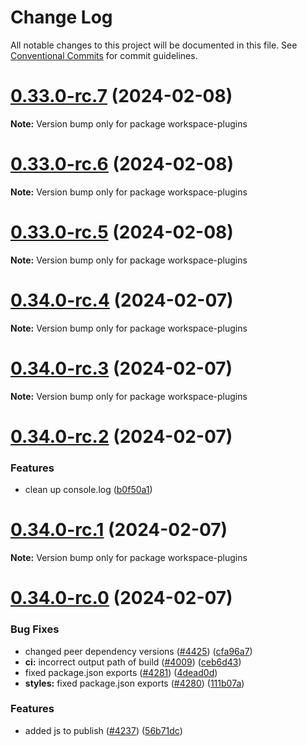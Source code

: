 # Change Log

All notable changes to this project will be documented in this file.
See [Conventional Commits](https://conventionalcommits.org) for commit guidelines.

# [0.33.0-rc.7](https://github.com/droshev/fundamental-styles/compare/v0.33.0-rc.6...v0.33.0-rc.7) (2024-02-08)

**Note:** Version bump only for package workspace-plugins





# [0.33.0-rc.6](https://github.com/droshev/fundamental-styles/compare/v0.33.0-rc.5...v0.33.0-rc.6) (2024-02-08)

**Note:** Version bump only for package workspace-plugins





# [0.33.0-rc.5](https://github.com/droshev/fundamental-styles/compare/v0.34.0-rc.4...v0.33.0-rc.5) (2024-02-08)

**Note:** Version bump only for package workspace-plugins





# [0.34.0-rc.4](https://github.com/droshev/fundamental-styles/compare/v0.34.0-rc.3...v0.34.0-rc.4) (2024-02-07)

**Note:** Version bump only for package workspace-plugins





# [0.34.0-rc.3](https://github.com/droshev/fundamental-styles/compare/v0.34.0-rc.2...v0.34.0-rc.3) (2024-02-07)

**Note:** Version bump only for package workspace-plugins





# [0.34.0-rc.2](https://github.com/droshev/fundamental-styles/compare/v0.34.0-rc.1...v0.34.0-rc.2) (2024-02-07)


### Features

* clean up console.log ([b0f50a1](https://github.com/droshev/fundamental-styles/commit/b0f50a10b41101f0f9dddf951bd0072c5811f02e))





# [0.34.0-rc.1](https://github.com/droshev/fundamental-styles/compare/v0.34.0-rc.0...v0.34.0-rc.1) (2024-02-07)

**Note:** Version bump only for package workspace-plugins





# [0.34.0-rc.0](https://github.com/droshev/fundamental-styles/compare/v0.24.2...v0.34.0-rc.0) (2024-02-07)


### Bug Fixes

* changed peer dependency versions ([#4425](https://github.com/droshev/fundamental-styles/issues/4425)) ([cfa96a7](https://github.com/droshev/fundamental-styles/commit/cfa96a72a27a7919e1a546b7e350a7f63386a8e0))
* **ci:** incorrect output path of build ([#4009](https://github.com/droshev/fundamental-styles/issues/4009)) ([ceb6d43](https://github.com/droshev/fundamental-styles/commit/ceb6d4348c5d8949d565e3d8db29d6fe56b78656))
* fixed package.json exports ([#4281](https://github.com/droshev/fundamental-styles/issues/4281)) ([4dead0d](https://github.com/droshev/fundamental-styles/commit/4dead0d361bd0549c0879d5444954fdae4ba8750))
* **styles:** fixed package.json exports ([#4280](https://github.com/droshev/fundamental-styles/issues/4280)) ([111b07a](https://github.com/droshev/fundamental-styles/commit/111b07abd76e7abc8cab7f3c215d59e909d09226))


### Features

* added js to publish ([#4237](https://github.com/droshev/fundamental-styles/issues/4237)) ([56b71dc](https://github.com/droshev/fundamental-styles/commit/56b71dcdaf35ce184bdb306a8993dd96c83a9188))
